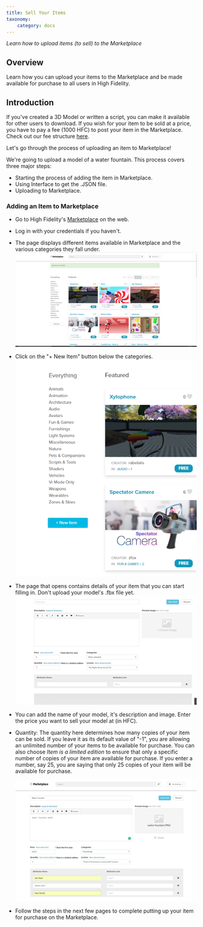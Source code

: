 ```yaml
---
title: Sell Your Items
taxonomy:
	category: docs
---
```


*Learn how to upload items (to sell) to the Marketplace*

## Overview

Learn how you can upload your items to the Marketplace and be made available for purchase to all users in High Fidelity. 



## Introduction

If you've created a 3D Model or written a script, you can make it available for other users to download. If you wish for your item to be sold at a price, you have to pay a fee (1000 HFC) to post your item in the Marketplace. Check out our fee structure [here](https://highfidelity.com/commerce/fee-structure). 

Let's go through the process of uploading an item to Marketplace!

We're going to upload a model of a water fountain. This process covers three major steps:

- Starting the process of adding the item in Marketplace. 
- Using Interface to get the .JSON file.
- Uploading to Marketplace. 



### Adding an Item to Marketplace

- Go to High Fidelity's [Marketplace](https://highfidelity.com/marketplace) on the web. 

- Log in with your credentials if you haven't. 

- The page displays different items available in Marketplace and the various categories they fall under. ![](scr1.PNG)

- Click on the "+ New Item" button below the categories. ![](scr2.PNG)

- The page that opens contains details of your item that you can start filling in. Don't upload your model's .fbx file yet. ![](scr3.PNG) 

- You can add the name of your model, it's description and image. Enter the price you want to sell your model at (in HFC).

- Quantity<a id="editions"></a>: The quantity here determines how many copies of your item can be sold. If you leave it as its default value of "-1", you are allowing an unlimited number of your items to be available for purchase. You can also choose *Item is a limited edition* to ensure that only a specific number of copies of your item are available for purchase. If you enter a number, say 25, you are saying that only 25 copies of your item will be available for purchase. 

  ![](scr18.PNG)




- Follow the steps in the next few pages to complete putting up your item for purchase on the Marketplace. 